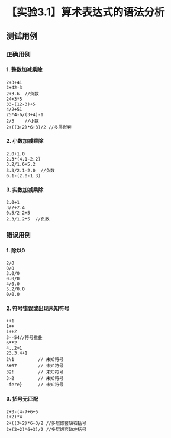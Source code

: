 # 【实验3.1】算术表达式的语法分析

## 测试用例

### 正确用例

#### 1. 整数加减乘除

```
2+3+41
2+42-3
2+3-6  //负数
24+3*5
33-(12-3)+5
4/2+51
25*4-6/(3+4)-1
2/3    //小数
2+((3+2)*6+3)/2 //多层嵌套
```

#### 2. 小数加减乘除

```
2.0+1.0
2.3*(4.1-2.2)
3.2/1.6+5.2
3.3/2.1-2.0  //负数
6.1-(2.0-1.3)
```

#### 3. 实数加减乘除

```
2.0+1
3/2+2.4
0.5/2-2+5
2.3/1.2*5  //负数
```

### 错误用例

#### 1. 除以0

```
2/0
0/0
3.0/0
0.0/0
4/0.0
5.2/0.0
0/0.0
```

#### 2. 符号错误或出现未知符号

```
++1
1++
1++2
3--54//符号重叠
6**2
4..2+1
23.3.4+1
2\1 		// 未知符号
3#67		// 未知符号
32!			// 未知符号
3>2 		// 未知符号
-fere} 		// 未知符号
```

#### 3. 括号无匹配

```
2+3-(4-7+6+5
1+2)*4
2+((3+2)*6+3/2 //多层嵌套缺右括号
2+(3+2)*6+3)/2 //多层嵌套缺左括号
```

